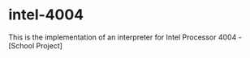 # intel-4004
This is the implementation of an interpreter for Intel Processor 4004 - [School Project]
